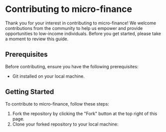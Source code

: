 # Contributing to micro-finance

Thank you for your interest in contributing to micro-finance! We welcome contributions from the community to help us empower and provide opportunities to low-income individuals. Before you get started, please take a moment to review this guide.

## Prerequisites

Before contributing, ensure you have the following prerequisites:

- Git installed on your local machine.
  

## Getting Started

To contribute to micro-finance, follow these steps:

1. Fork the repository by clicking the "Fork" button at the top right of this page.
2. Clone your forked repository to your local machine:

